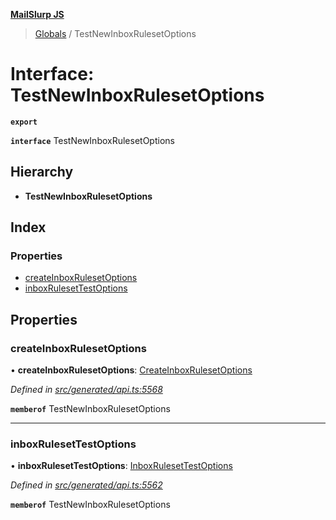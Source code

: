 **[MailSlurp JS](../README.md)**

> [Globals](../README.md) / TestNewInboxRulesetOptions

# Interface: TestNewInboxRulesetOptions

**`export`** 

**`interface`** TestNewInboxRulesetOptions

## Hierarchy

* **TestNewInboxRulesetOptions**

## Index

### Properties

* [createInboxRulesetOptions](testnewinboxrulesetoptions.md#createinboxrulesetoptions)
* [inboxRulesetTestOptions](testnewinboxrulesetoptions.md#inboxrulesettestoptions)

## Properties

### createInboxRulesetOptions

•  **createInboxRulesetOptions**: [CreateInboxRulesetOptions](../modules/createinboxrulesetoptions.md)

*Defined in [src/generated/api.ts:5568](https://github.com/mailslurp/mailslurp-client/blob/cce5bf2/src/generated/api.ts#L5568)*

**`memberof`** TestNewInboxRulesetOptions

___

### inboxRulesetTestOptions

•  **inboxRulesetTestOptions**: [InboxRulesetTestOptions](inboxrulesettestoptions.md)

*Defined in [src/generated/api.ts:5562](https://github.com/mailslurp/mailslurp-client/blob/cce5bf2/src/generated/api.ts#L5562)*

**`memberof`** TestNewInboxRulesetOptions
